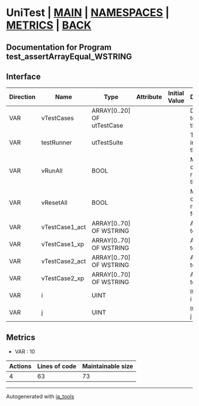 # UniTest | [MAIN] | [NAMESPACES] | [METRICS] | [BACK]  

## Documentation for Program test_assertArrayEqual_WSTRING  

## Interface  

| Direction | Name | Type | Attribute | Initial Value | Documentation |
| --------- | ---- | ---- | --------- | ------------- | ------------- |
| VAR | vTestCases | ARRAY[0..20] OF utTestCase |  |  | Definition of all test cases for this POU |  
| VAR | testRunner | utTestSuite |  |  | Test Suite fb instance to run the tests |  
| VAR | vRunAll | BOOL |  |  | Manual command to run all tests for this POU |  
| VAR | vResetAll | BOOL |  |  | Manual command to reset all tests for this POU |  
| VAR | vTestCase1_act | ARRAY[0..70] OF WSTRING |  |  | Array data 1 of test case 1 |  
| VAR | vTestCase1_xp | ARRAY[0..70] OF WSTRING |  |  | Array data 2 of test case 1 |  
| VAR | vTestCase2_act | ARRAY[0..70] OF WSTRING |  |  | Array data 3 of test case 2 |  
| VAR | vTestCase2_xp | ARRAY[0..70] OF WSTRING |  |  | Array data 4 of test case 2 |  
| VAR | i | UINT |  |  | Iterator variable i |  
| VAR | j | UINT |  |  | Iterator variable j |  


## Metrics  

- VAR : 10

| Actions | Lines of code | Maintainable size |
| ------- | ------------- | ----------------- |
| 4 | 63 | 73 |

---
Autogenerated with [ia_tools](https://github.com/tkucic/ia_tools)  

[MAIN]: ../../../../index.md
[NAMESPACES]: ../../nsList.md
[METRICS]: ../../../metrics.md
[BACK]: ../nsMain.md
